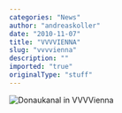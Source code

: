```yaml
---
categories: "News"
author: "andreaskoller"
date: "2010-11-07"
title: "VVVVIENNA"
slug: "vvvvienna"
description: ""
imported: "true"
originalType: "stuff"
---
```



![Donaukanal in VVVVienna](IMG_4003.JPG) 